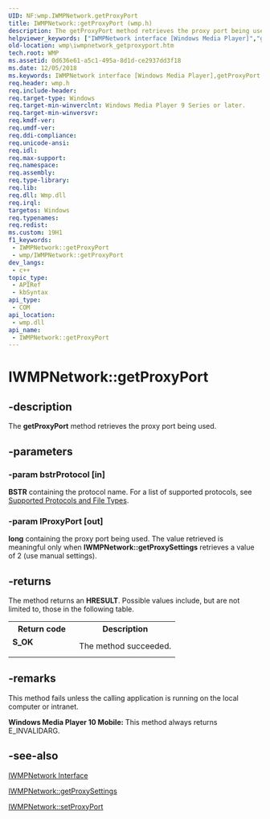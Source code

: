 ```yaml
---
UID: NF:wmp.IWMPNetwork.getProxyPort
title: IWMPNetwork::getProxyPort (wmp.h)
description: The getProxyPort method retrieves the proxy port being used.
helpviewer_keywords: ["IWMPNetwork interface [Windows Media Player]","getProxyPort method","IWMPNetwork.getProxyPort","IWMPNetwork::getProxyPort","IWMPNetworkgetProxyPort","getProxyPort","getProxyPort method [Windows Media Player]","getProxyPort method [Windows Media Player]","IWMPNetwork interface","wmp.iwmpnetwork_getproxyport","wmp/IWMPNetwork::getProxyPort"]
old-location: wmp\iwmpnetwork_getproxyport.htm
tech.root: WMP
ms.assetid: 0d636e61-a5c1-495a-8d1d-ce2937dd3f18
ms.date: 12/05/2018
ms.keywords: IWMPNetwork interface [Windows Media Player],getProxyPort method, IWMPNetwork.getProxyPort, IWMPNetwork::getProxyPort, IWMPNetworkgetProxyPort, getProxyPort, getProxyPort method [Windows Media Player], getProxyPort method [Windows Media Player],IWMPNetwork interface, wmp.iwmpnetwork_getproxyport, wmp/IWMPNetwork::getProxyPort
req.header: wmp.h
req.include-header: 
req.target-type: Windows
req.target-min-winverclnt: Windows Media Player 9 Series or later.
req.target-min-winversvr: 
req.kmdf-ver: 
req.umdf-ver: 
req.ddi-compliance: 
req.unicode-ansi: 
req.idl: 
req.max-support: 
req.namespace: 
req.assembly: 
req.type-library: 
req.lib: 
req.dll: Wmp.dll
req.irql: 
targetos: Windows
req.typenames: 
req.redist: 
ms.custom: 19H1
f1_keywords:
 - IWMPNetwork::getProxyPort
 - wmp/IWMPNetwork::getProxyPort
dev_langs:
 - c++
topic_type:
 - APIRef
 - kbSyntax
api_type:
 - COM
api_location:
 - wmp.dll
api_name:
 - IWMPNetwork::getProxyPort
---
```


# IWMPNetwork::getProxyPort


## -description

The <b>getProxyPort</b> method retrieves the proxy port being used.

## -parameters

### -param bstrProtocol [in]

<b>BSTR</b> containing the protocol name. For a list of supported protocols, see <a href="/windows/desktop/WMP/supported-protocols-and-file-types">Supported Protocols and File Types</a>.

### -param lProxyPort [out]

<b>long</b> containing the proxy port being used. The value retrieved is meaningful only when <b>IWMPNetwork::getProxySettings</b> retrieves a value of 2 (use manual settings).

## -returns

The method returns an <b>HRESULT</b>. Possible values include, but are not limited to, those in the following table.

<table>
<tr>
<th>Return code</th>
<th>Description</th>
</tr>
<tr>
<td width="40%">
<dl>
<dt><b>S_OK</b></dt>
</dl>
</td>
<td width="60%">
The method succeeded.

</td>
</tr>
</table>

## -remarks

This method fails unless the calling application is running on the local computer or intranet.

<b>Windows Media Player 10 Mobile:</b> This method always returns E_INVALIDARG.

## -see-also

<a href="/windows/desktop/api/wmp/nn-wmp-iwmpnetwork">IWMPNetwork Interface</a>



<a href="/windows/desktop/api/wmp/nf-wmp-iwmpnetwork-getproxysettings">IWMPNetwork::getProxySettings</a>



<a href="/windows/desktop/api/wmp/nf-wmp-iwmpnetwork-setproxyport">IWMPNetwork::setProxyPort</a>

